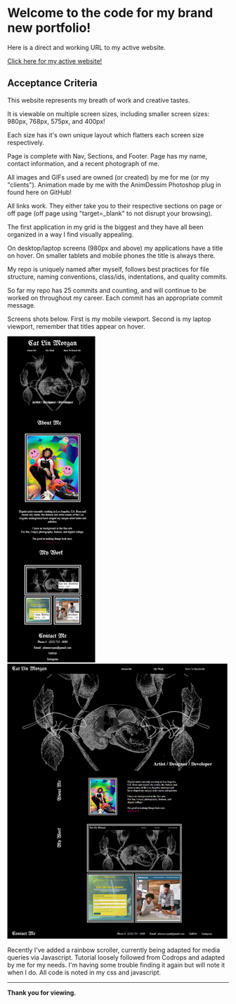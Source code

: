 # Welcome to the code for my brand new portfolio!

Here is a direct and working URL to my active website.

[Click here for my active website!](https://cat-lin-morgan.github.io/ "Cat's Portfolio")

## Acceptance Criteria

This website represents my breath of work and creative tastes.

It is viewable on multiple screen sizes, including smaller screen sizes: 980px, 768px, 575px, and 400px!

Each size has it's own unique layout which flatters each screen size respectively. 

Page is complete with Nav, Sections, and Footer.
Page has my name, contact information, and a recent photograph of me.

All images and GIFs used are owned (or created) by me for me (or my "clients").
Animation made by me with the AnimDessim Photoshop plug in found here on GitHub!

All links work. They either take you to their respective sections on page or off page (off page using "target=_blank" to not disrupt your browsing).

The first application in my grid is the biggest and they have all been organized in a way I find visually appealing.

On desktop/laptop screens (980px and above) my applications have a title on hover. On smaller tablets and mobile phones the title is always there.

My repo is uniquely named after myself, follows best practices for file structure, naming conventions, class/ids, indentations, and quality commits.

So far my repo has 25 commits and counting, and will continue to be worked on throughout my career. Each commit has an appropriate commit message.

Screens shots below. 
First is my mobile viewport. Second is my laptop viewport, remember that titles appear on hover.

<img src="./assets/images/mobilescreenshot.png" alt="Mobile Screen Shot of Website at 400px."/>

<img src="./assets/images/desktopscreenshot.png" alt="Desktop Screen Shot of Website at 1024px."/>

Recently I've added a rainbow scroller, currently being adapted for media queries via Javascript. 
Tutorial loosely followed from Codrops and adapted by me for my needs.
I'm having some trouble finding it again but will note it when I do. All code is noted in my css and javascript.

---

**Thank you for viewing.**

